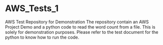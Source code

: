 # AWS_Tests_1
AWS Test Repository for Demonstration
The repository contain an AWS Project Demo and a python code to read the word count from a file.
This is solely for demonstration purposes.
Please refer to the test document for the python to know how to run the code.
